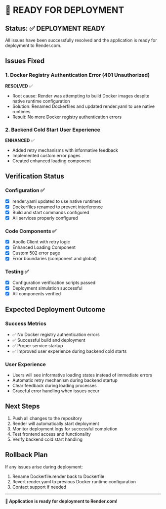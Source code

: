 # 🚀 READY FOR DEPLOYMENT

## Status: ✅ DEPLOYMENT READY

All issues have been successfully resolved and the application is ready for deployment to Render.com.

## Issues Fixed

### 1. Docker Registry Authentication Error (401 Unauthorized)
**RESOLVED** ✅
- Root cause: Render was attempting to build Docker images despite native runtime configuration
- Solution: Renamed Dockerfiles and updated render.yaml to use native runtimes
- Result: No more Docker registry authentication errors

### 2. Backend Cold Start User Experience
**ENHANCED** ✅
- Added retry mechanisms with informative feedback
- Implemented custom error pages
- Created enhanced loading component

## Verification Status

### Configuration ✅
- [x] render.yaml updated to use native runtimes
- [x] Dockerfiles renamed to prevent interference
- [x] Build and start commands configured
- [x] All services properly configured

### Code Components ✅
- [x] Apollo Client with retry logic
- [x] Enhanced Loading Component
- [x] Custom 502 error page
- [x] Error boundaries (component and global)

### Testing ✅
- [x] Configuration verification scripts passed
- [x] Deployment simulation successful
- [x] All components verified

## Expected Deployment Outcome

### Success Metrics
- ✅ No Docker registry authentication errors
- ✅ Successful build and deployment
- ✅ Proper service startup
- ✅ Improved user experience during backend cold starts

### User Experience
- Users will see informative loading states instead of immediate errors
- Automatic retry mechanism during backend startup
- Clear feedback during loading processes
- Graceful error handling when issues occur

## Next Steps

1. Push all changes to the repository
2. Render will automatically start deployment
3. Monitor deployment logs for successful completion
4. Test frontend access and functionality
5. Verify backend cold start handling

## Rollback Plan

If any issues arise during deployment:
1. Rename Dockerfile.render back to Dockerfile
2. Revert render.yaml to previous Docker runtime configuration
3. Contact support if needed

---

**🎉 Application is ready for deployment to Render.com!**